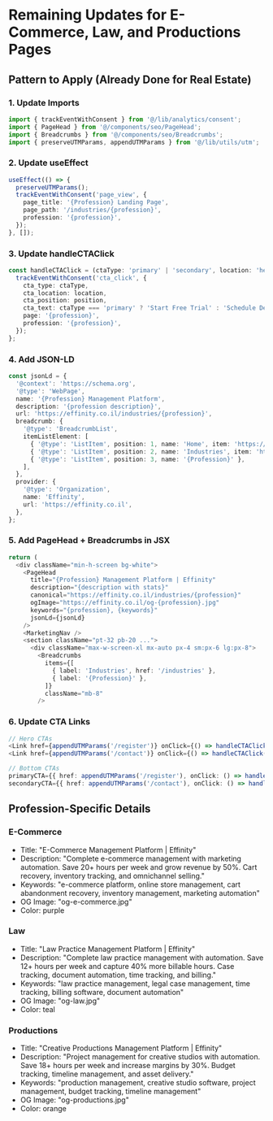 # Remaining Updates for E-Commerce, Law, and Productions Pages

## Pattern to Apply (Already Done for Real Estate)

### 1. Update Imports
```typescript
import { trackEventWithConsent } from '@/lib/analytics/consent';
import { PageHead } from '@/components/seo/PageHead';
import { Breadcrumbs } from '@/components/seo/Breadcrumbs';
import { preserveUTMParams, appendUTMParams } from '@/lib/utils/utm';
```

### 2. Update useEffect
```typescript
useEffect(() => {
  preserveUTMParams();
  trackEventWithConsent('page_view', {
    page_title: '{Profession} Landing Page',
    page_path: '/industries/{profession}',
    profession: '{profession}',
  });
}, []);
```

### 3. Update handleCTAClick
```typescript
const handleCTAClick = (ctaType: 'primary' | 'secondary', location: 'hero' | 'bottom', position: number) => {
  trackEventWithConsent('cta_click', {
    cta_type: ctaType,
    cta_location: location,
    cta_position: position,
    cta_text: ctaType === 'primary' ? 'Start Free Trial' : 'Schedule Demo',
    page: '{profession}',
    profession: '{profession}',
  });
};
```

### 4. Add JSON-LD
```typescript
const jsonLd = {
  '@context': 'https://schema.org',
  '@type': 'WebPage',
  name: '{Profession} Management Platform',
  description: '{profession description}',
  url: 'https://effinity.co.il/industries/{profession}',
  breadcrumb: {
    '@type': 'BreadcrumbList',
    itemListElement: [
      { '@type': 'ListItem', position: 1, name: 'Home', item: 'https://effinity.co.il' },
      { '@type': 'ListItem', position: 2, name: 'Industries', item: 'https://effinity.co.il/industries' },
      { '@type': 'ListItem', position: 3, name: '{Profession}' },
    ],
  },
  provider: {
    '@type': 'Organization',
    name: 'Effinity',
    url: 'https://effinity.co.il',
  },
};
```

### 5. Add PageHead + Breadcrumbs in JSX
```typescript
return (
  <div className="min-h-screen bg-white">
    <PageHead
      title="{Profession} Management Platform | Effinity"
      description="{description with stats}"
      canonical="https://effinity.co.il/industries/{profession}"
      ogImage="https://effinity.co.il/og-{profession}.jpg"
      keywords="{profession}, {keywords}"
      jsonLd={jsonLd}
    />
    <MarketingNav />
    <section className="pt-32 pb-20 ...">
      <div className="max-w-screen-xl mx-auto px-4 sm:px-6 lg:px-8">
        <Breadcrumbs
          items={[
            { label: 'Industries', href: '/industries' },
            { label: '{Profession}' },
          ]}
          className="mb-8"
        />
```

### 6. Update CTA Links
```typescript
// Hero CTAs
<Link href={appendUTMParams('/register')} onClick={() => handleCTAClick('primary', 'hero', 1)} ...>
<Link href={appendUTMParams('/contact')} onClick={() => handleCTAClick('secondary', 'hero', 2)} ...>

// Bottom CTAs
primaryCTA={{ href: appendUTMParams('/register'), onClick: () => handleCTAClick('primary', 'bottom', 3) }}
secondaryCTA={{ href: appendUTMParams('/contact'), onClick: () => handleCTAClick('secondary', 'bottom', 4) }}
```

## Profession-Specific Details

### E-Commerce
- Title: "E-Commerce Management Platform | Effinity"
- Description: "Complete e-commerce management with marketing automation. Save 20+ hours per week and grow revenue by 50%. Cart recovery, inventory tracking, and omnichannel selling."
- Keywords: "e-commerce platform, online store management, cart abandonment recovery, inventory management, marketing automation"
- OG Image: "og-e-commerce.jpg"
- Color: purple

### Law
- Title: "Law Practice Management Platform | Effinity"
- Description: "Complete law practice management with automation. Save 12+ hours per week and capture 40% more billable hours. Case tracking, document automation, time tracking, and billing."
- Keywords: "law practice management, legal case management, time tracking, billing software, document automation"
- OG Image: "og-law.jpg"
- Color: teal

### Productions
- Title: "Creative Productions Management Platform | Effinity"
- Description: "Project management for creative studios with automation. Save 18+ hours per week and increase margins by 30%. Budget tracking, timeline management, and asset delivery."
- Keywords: "production management, creative studio software, project management, budget tracking, timeline management"
- OG Image: "og-productions.jpg"
- Color: orange
